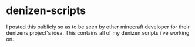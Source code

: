 # denizen-scripts

I posted this publicly so as to be seen by other minecraft developer for their denizens project's idea. This contains all of my denizen scripts i've working on. 
